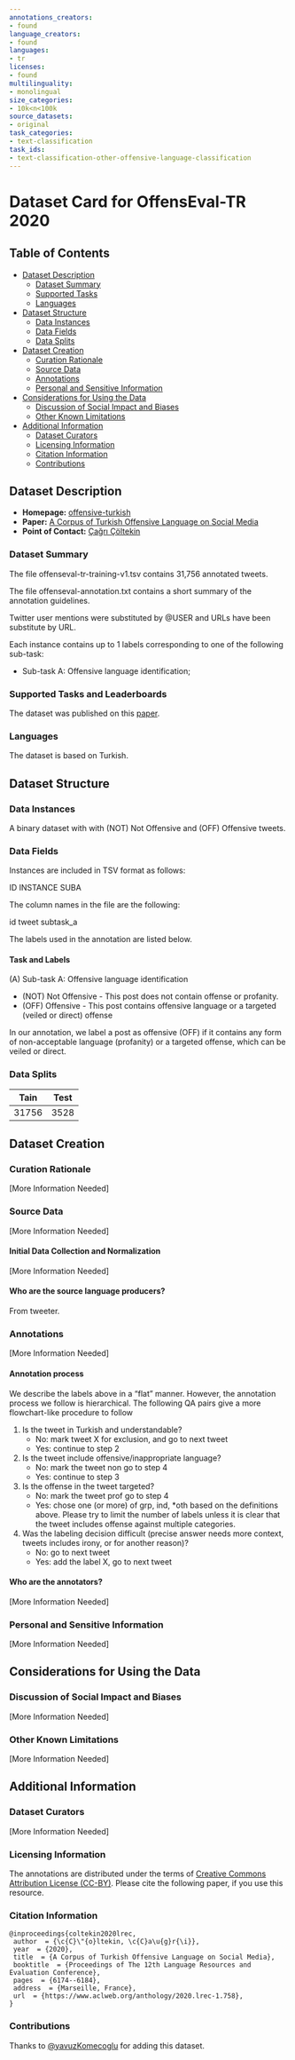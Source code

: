 ```yaml
---
annotations_creators:
- found
language_creators:
- found
languages:
- tr
licenses:
- found
multilinguality:
- monolingual
size_categories:
- 10k<n<100k
source_datasets:
- original
task_categories:
- text-classification
task_ids:
- text-classification-other-offensive-language-classification
---
```


# Dataset Card for OffensEval-TR 2020

## Table of Contents
- [Dataset Description](#dataset-description)
  - [Dataset Summary](#dataset-summary)
  - [Supported Tasks](#supported-tasks-and-leaderboards)
  - [Languages](#languages)
- [Dataset Structure](#dataset-structure)
  - [Data Instances](#data-instances)
  - [Data Fields](#data-instances)
  - [Data Splits](#data-instances)
- [Dataset Creation](#dataset-creation)
  - [Curation Rationale](#curation-rationale)
  - [Source Data](#source-data)
  - [Annotations](#annotations)
  - [Personal and Sensitive Information](#personal-and-sensitive-information)
- [Considerations for Using the Data](#considerations-for-using-the-data)
  - [Discussion of Social Impact and Biases](#discussion-of-social-impact-and-biases)
  - [Other Known Limitations](#other-known-limitations)
- [Additional Information](#additional-information)
  - [Dataset Curators](#dataset-curators)
  - [Licensing Information](#licensing-information)
  - [Citation Information](#citation-information)
  - [Contributions](#contributions)

## Dataset Description

- **Homepage:** [offensive-turkish](https://coltekin.github.io/offensive-turkish/)
- **Paper:** [A Corpus of Turkish Offensive Language on Social Media](https://coltekin.github.io/offensive-turkish/troff.pdf)
- **Point of Contact:** [Çağrı Çöltekin](ccoltekin@sfs.uni-tuebingen.de)

### Dataset Summary

The file offenseval-tr-training-v1.tsv contains 31,756 annotated tweets. 

The file offenseval-annotation.txt contains a short summary of the annotation guidelines.

Twitter user mentions were substituted by @USER and URLs have been substitute by URL.

Each instance contains up to 1 labels corresponding to one of the following sub-task:

- Sub-task A: Offensive language identification; 

### Supported Tasks and Leaderboards

The dataset was published on this [paper](https://coltekin.github.io/offensive-turkish/troff.pdf). 

### Languages

The dataset is based on Turkish.

## Dataset Structure

### Data Instances

A binary dataset with with (NOT) Not Offensive and (OFF) Offensive tweets.  

### Data Fields

Instances are included in TSV format as follows:

ID	INSTANCE	SUBA

The column names in the file are the following:

id	tweet	subtask_a

The labels used in the annotation are listed below.

#### Task and Labels

(A) Sub-task A: Offensive language identification

- (NOT) Not Offensive - This post does not contain offense or profanity.
- (OFF) Offensive - This post contains offensive language or a targeted (veiled or direct) offense

In our annotation, we label a post as offensive (OFF) if it contains any form of non-acceptable language (profanity) or a targeted offense, which can be veiled or direct. 

### Data Splits

| Tain  | Test  | 
|-------| ----- | 
| 31756 | 3528  | 

## Dataset Creation

### Curation Rationale

[More Information Needed]

### Source Data

[More Information Needed]

#### Initial Data Collection and Normalization

[More Information Needed]

#### Who are the source language producers?

From tweeter.  

### Annotations

[More Information Needed]

#### Annotation process

We describe the labels above in a “flat” manner. However, the annotation process we follow is hierarchical. The following QA pairs give a more flowchart-like procedure to follow

1. Is the tweet in Turkish and understandable?
    * No: mark tweet X for exclusion, and go to next tweet
    * Yes: continue to step 2
2. Is the tweet include offensive/inappropriate language?
    * No: mark the tweet non go to step 4
    * Yes: continue to step 3
3. Is the offense in the tweet targeted?
    * No: mark the tweet prof go to step 4
    * Yes: chose one (or more) of grp, ind, *oth based on the definitions above. Please try to limit the number of labels unless it is clear that the tweet includes offense against multiple categories.
4. Was the labeling decision difficult (precise answer needs more context, tweets includes irony, or for another reason)?
    * No: go to next tweet
    * Yes: add the label X, go to next tweet


#### Who are the annotators?

[More Information Needed]

### Personal and Sensitive Information

[More Information Needed]

## Considerations for Using the Data

### Discussion of Social Impact and Biases

[More Information Needed]

### Other Known Limitations

[More Information Needed]

## Additional Information

### Dataset Curators

[More Information Needed]

### Licensing Information

The annotations are distributed under the terms of [Creative Commons Attribution License (CC-BY)](https://creativecommons.org/licenses/by/2.0/). Please cite the following paper, if you use this resource.

### Citation Information

```
@inproceedings{coltekin2020lrec,
 author  = {\c{C}\"{o}ltekin, \c{C}a\u{g}r{\i}},
 year  = {2020},
 title  = {A Corpus of Turkish Offensive Language on Social Media},
 booktitle  = {Proceedings of The 12th Language Resources and Evaluation Conference},
 pages  = {6174--6184},
 address  = {Marseille, France},
 url  = {https://www.aclweb.org/anthology/2020.lrec-1.758},
}
```

### Contributions

Thanks to [@yavuzKomecoglu](https://github.com/yavuzKomecoglu) for adding this dataset.